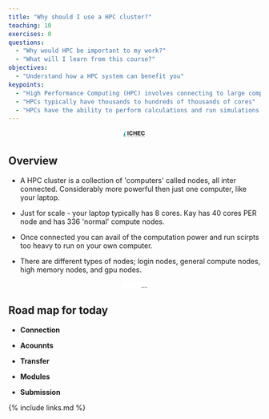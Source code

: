 ```yaml
---
title: "Why should I use a HPC cluster?"
teaching: 10
exercises: 0
questions:
  - "Why would HPC be important to my work?"
  - "What will I learn from this course?"
objectives:
  - "Understand how a HPC system can benefit you"
keypoints:
  - "High Performance Computing (HPC) involves connecting to large computing systems elsewhere in the world"
  - "HPCs typically have thousands to hundreds of thousands of cores"
  - "HPCs have the ability to perform calculations and run simulations that would be impossible on normal machines"
---
```


<p align="center"><img src="../fig/ICHEC_Logo.jpg" width="10%"/></p>

## Overview

- A HPC cluster is a collection of 'computers' called nodes, all inter connected. Considerably more powerful then just one computer, like your laptop.

- Just for scale - your laptop typically has 8 cores. Kay has 40 cores PER node and has 336 'normal' compute nodes.

- Once connected you can avail of the computation power and run scirpts too heavy to run on your own computer.

- There are different types of nodes; login nodes, general compute nodes, high memory nodes, and gpu nodes.

<p align="center"><img src="../fig/nodes.jpg" width="10%"/></p>

## Road map for today

- **Connection**

- **Acounnts**

- **Transfer**

- **Modules**

- **Submission**

{% include links.md %}
